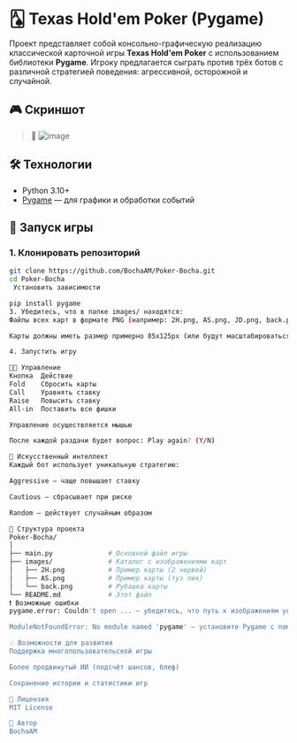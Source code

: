 # 🂡 Texas Hold'em Poker (Pygame)

Проект представляет собой консольно-графическую реализацию классической карточной игры **Texas Hold'em Poker** с использованием библиотеки **Pygame**. Игроку предлагается сыграть против трёх ботов с различной стратегией поведения: агрессивной, осторожной и случайной.

## 🎮 Скриншот
> 📌 ![image](https://github.com/user-attachments/assets/f1562db1-0132-49d5-8adb-f6639ead9a6a)


## 🛠️ Технологии
- Python 3.10+
- [Pygame](https://www.pygame.org/) — для графики и обработки событий

## 🚀 Запуск игры

### 1. Клонировать репозиторий
```bash
git clone https://github.com/BochaAM/Poker-Bocha.git
cd Poker-Bocha
 Установить зависимости

pip install pygame
3. Убедитесь, что в папке images/ находятся:
Файлы всех карт в формате PNG (например: 2H.png, AS.png, JD.png, back.png и т.д.)

Карты должны иметь размер примерно 85x125px (или будут масштабироваться)

4. Запустить игру

👨‍💻 Управление
Кнопка	Действие
Fold	Сбросить карты
Call	Уравнять ставку
Raise	Повысить ставку
All-in	Поставить все фишки

Управление осуществляется мышью

После каждой раздачи будет вопрос: Play again? (Y/N)

🧠 Искусственный интеллект
Каждый бот использует уникальную стратегию:

Aggressive — чаще повышает ставку

Cautious — сбрасывает при риске

Random — действует случайным образом

📁 Структура проекта
Poker-Bocha/
│
├── main.py              # Основной файл игры
├── images/              # Каталог с изображениями карт
│   ├── 2H.png           # Пример карты (2 червей)
│   ├── AS.png           # Пример карты (туз пик)
│   └── back.png         # Рубашка карты
└── README.md            # Этот файл
❗ Возможные ошибки
pygame.error: Couldn't open ... — убедитесь, что путь к изображениям указан верно

ModuleNotFoundError: No module named 'pygame' — установите Pygame с помощью pip install pygame

💡 Возможности для развития
Поддержка многопользовательской игры

Более продвинутый ИИ (подсчёт шансов, блеф)

Сохранение истории и статистики игр

🧾 Лицензия
MIT License

👤 Автор
BochaAM
